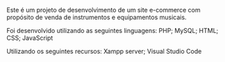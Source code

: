 Este é um projeto de desenvolvimento de um site e-commerce com propósito de venda de instrumentos e equipamentos musicais.

Foi desenvolvido utilizando as seguintes linguagens:
PHP;
MySQL;
HTML;
CSS;
JavaScript

Utilizando os seguintes recursos:
Xampp server;
Visual Studio Code
